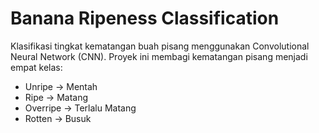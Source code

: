 # Banana Ripeness Classification

Klasifikasi tingkat kematangan buah pisang menggunakan Convolutional Neural Network (CNN).
Proyek ini membagi kematangan pisang menjadi empat kelas:
- Unripe → Mentah
- Ripe → Matang
- Overripe → Terlalu Matang
- Rotten → Busuk
